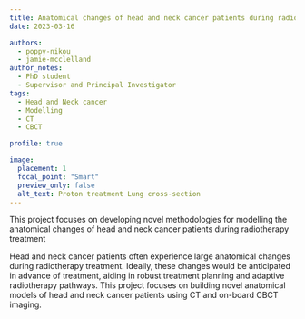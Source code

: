 ```yaml
---
title: Anatomical changes of head and neck cancer patients during radiotherapy treatment
date: 2023-03-16

authors: 
  - poppy-nikou
  - jamie-mcclelland
author_notes:
  - PhD student
  - Supervisor and Principal Investigator
tags:
  - Head and Neck cancer
  - Modelling
  - CT 
  - CBCT

profile: true

image:
  placement: 1
  focal_point: "Smart"
  preview_only: false
  alt_text: Proton treatment Lung cross-section
---
```


This project focuses on developing novel methodologies for modelling the anatomical changes of head and neck cancer patients during radiotherapy treatment

<!--more-->

Head and neck cancer patients often experience large anatomical changes during radiotherapy treatment. Ideally, these changes would be anticipated in advance of treatment, aiding in robust treatment planning and adaptive radiotherapy pathways. This project focuses on building novel anatomical models of head and neck cancer patients using CT and on-board CBCT imaging. 

